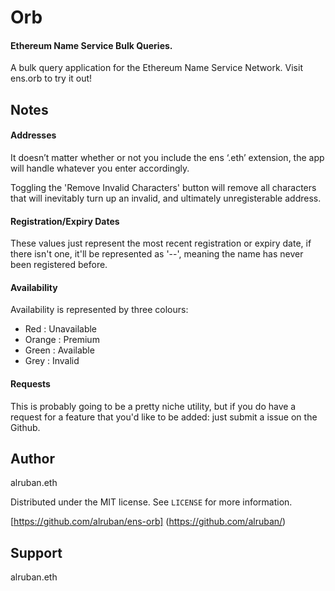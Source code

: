 # Orb
 #### Ethereum Name Service Bulk Queries.

A bulk query application for the Ethereum Name Service Network. Visit ens.orb to try it out!


## Notes

#### Addresses

It doesn’t matter whether or not you include
the ens ‘.eth’ extension, the app will handle
whatever you enter accordingly.

Toggling the 'Remove Invalid Characters' button
will remove all characters that will inevitably
turn up an invalid, and ultimately
unregisterable address.


#### Registration/Expiry Dates

These values just represent the most recent
registration or expiry date, if there isn't
one, it'll be represented as '--', meaning
the name has never been registered before.


#### Availability

Availability is represented by three colours:

* Red : Unavailable
* Orange : Premium
* Green : Available
* Grey : Invalid


#### Requests

This is probably going to be a pretty niche
utility, but if you do have a request for a
feature that you'd like to be added: just submit
a issue on the Github.


## Author

alruban.eth

Distributed under the MIT license. See ``LICENSE`` for more information.

[https://github.com/alruban/ens-orb]
(https://github.com/alruban/)

## Support

alruban.eth